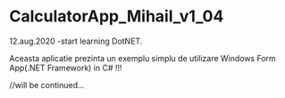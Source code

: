 # CalculatorApp_Mihail_v1_04

 12.aug.2020 -start learning DotNET.
 
 Aceasta aplicatie prezinta un exemplu simplu de utilizare Windows Form App(.NET Framework) in C# !!!
 

//will be continued...
